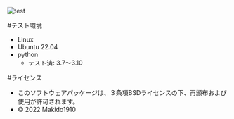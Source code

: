 ![test](https://github.com/Makido1910/robosys2022/actions/workflows/test.yml/badge.svg)



#テスト環境
* Linux
* Ubuntu 22.04
* python
  * テスト済: 3.7～3.10

#ライセンス
* このソフトウェアパッケージは、３条項BSDライセンスの下、再頒布および使用が許可されます。
* © 2022 Makido1910
